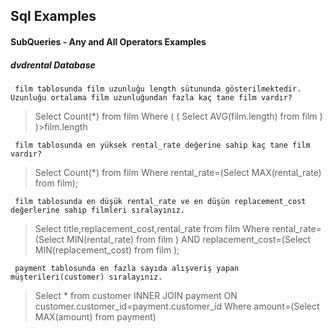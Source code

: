 ## Sql Examples

#### SubQueries - Any and All Operators Examples

##### dvdrental Database



` film tablosunda film uzunluğu length sütununda gösterilmektedir. Uzunluğu ortalama film uzunluğundan fazla kaç tane film vardır?`

> Select Count(*) from film Where (
> 	(
> 		Select AVG(film.length) from film 
> 	)
> )>film.length

` film tablosunda en yüksek rental_rate değerine sahip kaç tane film vardır?`

> Select Count(*) from film 
> Where rental_rate=(Select MAX(rental_rate) from film);

` film tablosunda en düşük rental_rate ve en düşün replacement_cost değerlerine sahip filmleri sıralayınız.`

> Select title,replacement_cost,rental_rate from film 
> Where rental_rate=(Select MIN(rental_rate) from film )
> AND replacement_cost=(Select MIN(replacement_cost) from film );



` payment tablosunda en fazla sayıda alışveriş yapan müşterileri(customer) sıralayınız.`

> Select * from customer INNER JOIN payment ON customer.customer_id=payment.customer_id
> Where amount=(Select MAX(amount) from payment)
